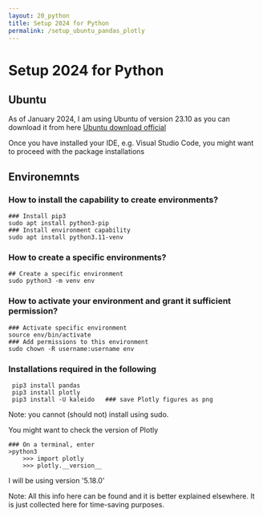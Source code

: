 ```yaml
---
layout: 20_python
title: Setup 2024 for Python
permalink: /setup_ubuntu_pandas_plotly
---
```


# Setup 2024 for Python 

## Ubuntu

As of January 2024, I am using Ubuntu of version 23.10 as you can download it from here [Ubuntu download official](https://ubuntu.com/download/desktop)

Once you have installed your IDE, e.g. Visual Studio Code, you might want to proceed with the package installations

## Environemnts

### How to install the capability to create environments?
>
    ### Install pip3
    sudo apt install python3-pip
    ### Install environment capability
    sudo apt install python3.11-venv

### How to create a specific environments?
>    
    ## Create a specific environment
    sudo python3 -m venv env

### How to activate your environment and grant it sufficient permission?
>
    ### Activate specific environment
    source env/bin/activate
    ### Add permissions to this environment
    sudo chown -R username:username env


### Installations required in the following

> 
     pip3 install pandas
     pip3 install plotly
     pip3 install -U kaleido   ### save Plotly figures as png

Note: you cannot (should not) install using sudo.

You might want to check the version of Plotly
>
    ### On a terminal, enter
    >python3
        >>> import plotly
        >>> plotly.__version__

I will be using version  '5.18.0’


Note: All this info here can be found and it is better explained elsewhere. It is just collected here for time-saving purposes.
